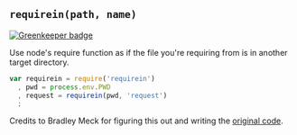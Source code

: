 ## `requirein(path, name)`

[![Greenkeeper badge](https://badges.greenkeeper.io/mikeal/requirein.svg)](https://greenkeeper.io/)

Use node's require function as if the file you're requiring from is in another target directory.

```javascript
var requirein = require('requirein')
  , pwd = process.env.PWD
  , request = requirein(pwd, 'request')
  ;
```

Credits to Bradley Meck for figuring this out and writing the [original code](https://gist.github.com/bmeck/0d0b6ad6b394ebb2a3e4). 
